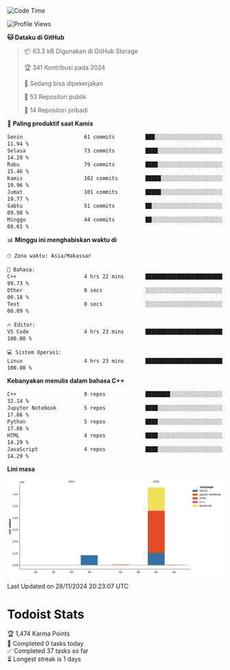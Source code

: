 <!--START_SECTION:waka-->
![Code Time](http://img.shields.io/badge/Code%20Time-99%20hrs%2024%20mins-blue)

![Profile Views](http://img.shields.io/badge/Profil%20dilihat-0-blue)

**🐱 Dataku di GitHub** 

> 📦 63.3 kB Digunakan di GitHub Storage 
 > 
> 🏆 341 Kontribusi pada 2024
 > 
> 💼 Sedang bisa dipekerjakan
 > 
> 📜 53 Repositori publik 
 > 
> 🔑 14 Repositori pribadi 
 > 
📅 **Paling produktif saat Kamis** 

```text
Senin                    61 commits          ███░░░░░░░░░░░░░░░░░░░░░░   11.94 % 
Selasa                   73 commits          ████░░░░░░░░░░░░░░░░░░░░░   14.29 % 
Rabu                     79 commits          ████░░░░░░░░░░░░░░░░░░░░░   15.46 % 
Kamis                    102 commits         █████░░░░░░░░░░░░░░░░░░░░   19.96 % 
Jumat                    101 commits         █████░░░░░░░░░░░░░░░░░░░░   19.77 % 
Sabtu                    51 commits          ██░░░░░░░░░░░░░░░░░░░░░░░   09.98 % 
Minggu                   44 commits          ██░░░░░░░░░░░░░░░░░░░░░░░   08.61 % 
```


📊 **Minggu ini menghabiskan waktu di** 

```text
🕑︎ Zona waktu: Asia/Makassar

💬 Bahasa: 
C++                      4 hrs 22 mins       █████████████████████████   99.73 % 
Other                    0 secs              ░░░░░░░░░░░░░░░░░░░░░░░░░   00.18 % 
Text                     0 secs              ░░░░░░░░░░░░░░░░░░░░░░░░░   00.09 % 

🔥 Editor: 
VS Code                  4 hrs 23 mins       █████████████████████████   100.00 % 

💻 Sistem Operasi: 
Linux                    4 hrs 23 mins       █████████████████████████   100.00 % 
```

**Kebanyakan menulis dalam bahasa C++** 

```text
C++                      9 repos             ████████░░░░░░░░░░░░░░░░░   32.14 % 
Jupyter Notebook         5 repos             ████░░░░░░░░░░░░░░░░░░░░░   17.86 % 
Python                   5 repos             ████░░░░░░░░░░░░░░░░░░░░░   17.86 % 
HTML                     4 repos             ████░░░░░░░░░░░░░░░░░░░░░   14.29 % 
JavaScript               4 repos             ████░░░░░░░░░░░░░░░░░░░░░   14.29 % 
```



**Lini masa**

![Lines of Code chart](https://raw.githubusercontent.com/yusuf601/yusuf601/main/assets/bar_graph.png)


 Last Updated on 28/11/2024 20:23:07 UTC
<!--END_SECTION:waka-->
# Todoist Stats

<!-- TODO-IST:START -->
🏆  1,474 Karma Points           
🌸  Completed 0 tasks today           
✅  Completed 37 tasks so far           
⏳  Longest streak is 1 days
<!-- TODO-IST:END -->
